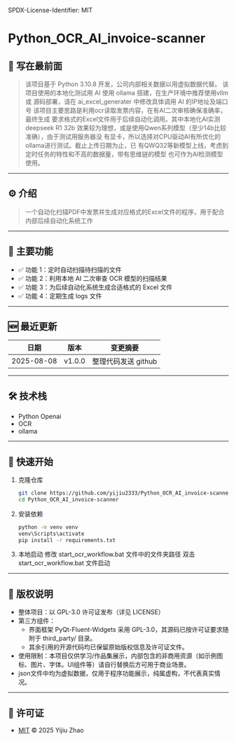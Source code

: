 SPDX-License-Identifier: MIT

# Python_OCR_AI_invoice-scanner

## 📖 写在最前面
> 该项目基于 Python 3.10.8 开发，公司内部相关数据以用虚拟数据代替。
> 该项目使用的本地化测试用 AI 使用 ollama 搭建，在生产环境中推荐使用vllm或
源码部署，请在 ai_excel_generater 中修改具体调用 AI 的IP地址及端口号
> 该项目主要思路是利用ocr读取发票内容，在有AI二次审核确保准确率，最终生成
要求格式的Excel文件用于后续自动化调用。其中本地化AI实测deepseek R1 32b 
效果较为理想，或是使用Qwen系列模型（至少14b比较准确），由于测试用服务器没
有显卡，所以选择对CPU驱动AI有所优化的ollama进行测试。截止上传日期为止，已
有QWQ32等新模型上线，考虑到定时任务的特性和不高的数据量，带有思维链的模型
也可作为AI检测模型使用。

---

## ⚙️ 介绍
> 一个自动化扫描PDF中发票并生成对应格式的Excel文件的程序，用于配合内部后续自动化系统工作

---

## 📌 主要功能
- ✅ 功能 1：定时自动扫描待扫描的文件
- ✅ 功能 2：利用本地 AI 二次审查 OCR 模型的扫描结果
- ✅ 功能 3：为后续自动化系统生成合适格式的 Excel 文件
- ✅ 功能 4：定期生成 logs 文件

---

## 🆕 最近更新
| 日期 | 版本 | 变更摘要 |
|------|------|----------|
| 2025-08-08 | v1.0.0 | 整理代码发送 github |

---

## 🛠️ 技术栈
- Python Openai 
- OCR
- ollama

---

## 🚀 快速开始
1. 克隆仓库  
   ```bash
   git clone https://github.com/yijiu2333/Python_OCR_AI_invoice-scanner.git
   cd Python_OCR_AI_invoice-scanner

   ```

2. 安装依赖
   ```bash
   python -m venv venv
   venv\Scripts\activate
   pip install -r requirements.txt
   ```

3. 本地启动
   修改 start_ocr_workflow.bat 文件中的文件夹路径
   双击 start_ocr_workflow.bat 文件启动
---

## 🚫 版权说明
   - 整体项目：以 GPL-3.0 许可证发布（详见 LICENSE）
   - 第三方组件：
        - 界面框架 PyQt-Fluent-Widgets 采用 GPL-3.0，其源码已按许可证要求随附于 third_party/ 目录。
        - 其余引用的开源代码均已保留原始版权信息及许可证文件。
   - 使用限制：本项目仅供学习/作品集展示，内部包含的非商用资源（如示例图标、图片、字体。UI组件等）请自行替换后方可用于商业场景。
   - json文件中均为虚拟数据，仅用于程序功能展示，纯属虚构，不代表真实情况。

---

## 📄 许可证
   - [MIT](./LICENSE) © 2025 Yijiu Zhao

